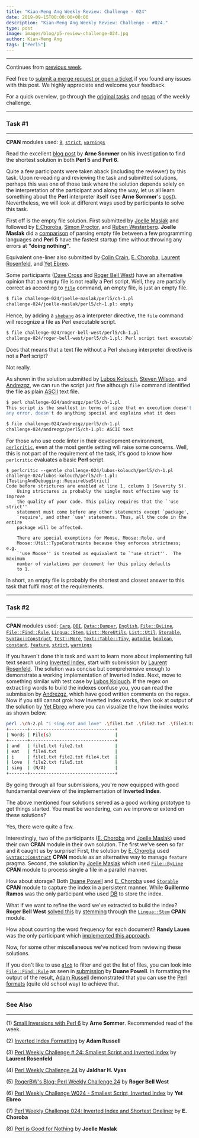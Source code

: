 ```yaml
---
title: "Kian-Meng Ang Weekly Review: Challenge - 024"
date: 2019-09-15T00:00:00+00:00
description: "Kian-Meng Ang Weekly Review: Challenge - #024."
type: post
image: images/blog/p5-review-challenge-024.jpg
author: Kian-Meng Ang
tags: ["Perl5"]
---
```

***
Continues from [previous week](/blog/review-challenge-023/).

Feel free to [submit a merge request or open a ticket](https://github.com/manwar/perlweeklychallenge) if you found any issues with this post. We highly appreciate and welcome your feedback.

For a quick overview, go through the [original tasks](/blog/perl-weekly-challenge-024/) and [recap](/blog/recap-challenge-024/) of the weekly challenge.

***
### Task #1
***

**CPAN** modules used: [`B`](https://metacpan.org/pod/B), [`strict`](https://metacpan.org/pod/strict), [`warnings`](https://metacpan.org/pod/warnings)

Read the excellent [blog post](https://perl6.eu/small-inversions.html) by **Arne Sommer** on his investigation to find the shortest solution in both **Perl 5** and **Perl 6**.

Quite a few participants were taken aback (including the reviewer) by this task. Upon re-reading and reviewing the task and submitted solutions, perhaps this was one of those task where the solution depends solely on the interpretation of the participant and along the way, let us all learn something about the **Perl** interpreter itself (see **Arne Sommer**'s [post](https://perl6.eu/small-inversions.html)). Nevertheless, we will look at different ways used by participants to solve this task.

First off is the empty file solution. First submitted by [Joelle Maslak](https://github.com/manwar/perlweeklychallenge-club/blob/master/challenge-024/joelle-maslak/perl5/ch-1.pl) and followed by [E.Choroba](https://github.com/manwar/perlweeklychallenge-club/blob/master/challenge-024/e-choroba/perl5/ch-1.pl), [Simon Proctor](https://github.com/manwar/perlweeklychallenge-club/blob/master/challenge-024/simon-proctor/perl5/ch-1.pl), and [Ruben Westerberg](https://github.com/manwar/perlweeklychallenge-club/blob/master/challenge-024/ruben-westerberg/perl5/ch-1.pl). **Joelle Maslak** did a [comparison](https://digitalbarbedwire.com/2016/03/27/perl-is-good-for-nothing/) of parsing empty file between a few programming languages and **Perl 5** have the fastest startup time without throwing any errors at **"doing nothing"**.

Equivalent one-liner also submitted by [Colin Crain](https://github.com/manwar/perlweeklychallenge-club/blob/master/challenge-024/colin-crain/perl5/ch-1.pl), [E. Choroba](http://blogs.perl.org/users/e_choroba/2019/09/perl-weekly-challenge-024-inverted-index-and-shortest-oneliner.html), [Laurent Rosenfeld](http://blogs.perl.org/users/laurent_r/2019/09/perl-weekly-challenge-24-smallest-script-and-inverted-index.html), and [Yet Ebreo](http://blogs.perl.org/users/yet_ebreo/2019/09/perl-weekly-challenge-w024---smallest-script-inverted-index.html).

Some participants ([Dave Cross](https://github.com/manwar/perlweeklychallenge-club/blob/master/challenge-024/dave-cross/perl5/ch-1.pl) and [Roger Bell West](https://github.com/manwar/perlweeklychallenge-club/blob/master/challenge-024/roger-bell-west/perl5/ch-1.pl)) have an alternative opinion that an empty file is not really a Perl script. Well, they are partially correct as according to [`file`](https://en.wikipedia.org/wiki/File_(command)) command, an empty file, is just an empty file.

```bash
$ file challenge-024/joelle-maslak/perl5/ch-1.pl
challenge-024/joelle-maslak/perl5/ch-1.pl: empty
```

Hence, by adding a [`shebang`](https://en.wikipedia.org/wiki/Shebang_(Unix)) as a interpreter directive, the `file` command will recognize a file as Perl executable script.

```bash
$ file challenge-024/roger-bell-west/perl5/ch-1.pl
challenge-024/roger-bell-west/perl5/ch-1.pl: Perl script text executable
```

Does that means that a text file without a Perl `shebang` interpreter directive is not a **Perl** script?

Not really.

As shown in the solution submitted by [Lubos Kolouch](https://github.com/manwar/perlweeklychallenge-club/blob/master/challenge-024/lubos-kolouch/perl5/ch-1.pl), [Steven Wilson](https://github.com/manwar/perlweeklychallenge-club/blob/master/challenge-024/steven-wilson/perl5/ch-1.pl), and [Andrezgz](https://github.com/manwar/perlweeklychallenge-club/blob/master/challenge-024/andrezgz/perl5/ch-1.pl), we can run the script just fine although `file` command identified the file as plain [ASCII](https://en.wikipedia.org/wiki/ASCII) text file.

```bash
$ perl challenge-024/andrezgz/perl5/ch-1.pl
This script is the smallest in terms of size that on execution doesn't throw
any error, doesn't do anything special and explains what it does

$ file challenge-024/andrezgz/perl5/ch-1.pl
challenge-024/andrezgz/perl5/ch-1.pl: ASCII text
```

For those who use code linter in their development environment, [`perlcritic`](https://metacpan.org/pod/Perl::Critic), even at the most gentle setting will raise some concerns. Well, this is not part of the requirement of the task, it's good to know how `perlcritic` evaluates a basic **Perl** script.

```
$ perlcritic --gentle challenge-024/lubos-kolouch/perl5/ch-1.pl
challenge-024/lubos-kolouch/perl5/ch-1.pl: [TestingAndDebugging::RequireUseStrict]
Code before strictures are enabled at line 1, column 1 (Severity 5).
    Using strictures is probably the single most effective way to improve
    the quality of your code. This policy requires that the `'use strict''
    statement must come before any other statements except `package',
    `require', and other `use' statements. Thus, all the code in the entire
    package will be affected.

    There are special exemptions for Moose, Moose::Role, and
    Moose::Util::TypeConstraints because they enforces strictness; e.g.
    `'use Moose'' is treated as equivalent to `'use strict''.  The maximum
    number of violations per document for this policy defaults
    to 1.
```

In short, an empty file is probably the shortest and closest answer to this task that fulfil most of the requirements.

***
### Task #2
***

**CPAN** modules used: [`Carp`](https://metacpan.org/pod/Carp), [`DBI`](https://metacpan.org/pod/DBI), [`Data::Dumper`](https://metacpan.org/pod/Data::Dumper), [`English`](https://metacpan.org/pod/English), [`File::ByLine`](https://metacpan.org/pod/File::ByLine), [`File::Find::Rule`](https://metacpan.org/pod/File::Find::Rule), [`Lingua::Stem`](https://metacpan.org/pod/Lingua::Stem), [`List::MoreUtils`](https://metacpan.org/pod/List::MoreUtils), [`List::Util`](https://metacpan.org/pod/List::Util), [`Storable`](https://metacpan.org/pod/Storable), [`Syntax::Construct`](https://metacpan.org/pod/Syntax::Construct), [`Test::More`](https://metacpan.org/pod/Test::More), [`Text::Table::Tiny`](https://metacpan.org/pod/Text::Table::Tiny), [`autodie`](https://metacpan.org/pod/autodie), [`boolean`](https://metacpan.org/pod/boolean), [`constant`](https://metacpan.org/pod/constant), [`feature`](https://metacpan.org/pod/feature), [`strict`](https://metacpan.org/pod/strict), [`warnings`](https://metacpan.org/pod/warnings)

If you haven't done this task and want to learn more about implementing full text search using [Inverted Index](https://en.wikipedia.org/wiki/Inverted_index), start with submission by [Laurent Rosenfeld](https://github.com/manwar/perlweeklychallenge-club/blob/master/challenge-024/laurent-rosenfeld/perl5/ch-2.pl). The solution was concise but comprehensive enough to demonstrate a working implementation of Inverted Index. Next, move to something similar with test case by [Lubos Kolouch](https://github.com/manwar/perlweeklychallenge-club/blob/master/challenge-024/lubos-kolouch/perl5/ch-2.pl). If the regex on extracting words to build the indexes confuse you, you can read the submission by [Andrezgz](https://github.com/manwar/perlweeklychallenge-club/blob/master/challenge-024/andrezgz/perl5/ch-2.pl), which have good written comments on the regex. Now if you still cannot grok how Inverted Index works, then look at output of the solution by [Yet Ebreo](https://github.com/manwar/perlweeklychallenge-club/blob/master/challenge-024/yet-ebreo/perl5/ch-2.pl) where you can visualize the how the index works as shown below.

```bash
perl .\ch-2.pl "i sing eat and love" .\file1.txt .\file2.txt .\file3.txt .\file4.txt .\file5.txt
+-------+--------------------------------+
| Words | File(s)                        |
+-------+--------------------------------+
| and   | file1.txt file2.txt            |
| eat   | file4.txt                      |
| i     | file1.txt file2.txt file4.txt  |
| love  | file2.txt file5.txt            |
| sing  | (N/A)                          |
+-------+--------------------------------+

```

By going through all four submissions, you're now equipped with good fundamental overview of the implementation of **Inverted Index**.

The above mentioned four solutions served as a good working prototype to get things started. You must be wondering, can we improve or extend on these solutions?

Yes, there were quite a few.

Interestingly, two of the participants ([E. Choroba](https://github.com/manwar/perlweeklychallenge-club/blob/master/challenge-024/e-choroba/perl5/ch-2.pl) and [Joelle Maslak](https://github.com/manwar/perlweeklychallenge-club/blob/master/challenge-024/joelle-maslak/perl5/ch-2.pl)) used their own **CPAN** module in their own solution. The first we've seen so far and it caught us by surprise! First, the solution by [E. Choroba](https://github.com/manwar/perlweeklychallenge-club/blob/master/challenge-024/e-choroba/perl5/ch-2.pl) used [`Syntax::Construct`](https://metacpan.org/pod/Syntax::Construct) **CPAN** module as an alternative way to manage `feature` pragma. Second, the solution by [Joelle Maslak](https://github.com/manwar/perlweeklychallenge-club/blob/master/challenge-024/joelle-maslak/perl5/ch-2.pl) which used [`File::ByLine`](https://metacpan.org/pod/File::ByLine) **CPAN** module to process single a file in a parallel manner.

How about storage? Both [Duane Powell](https://github.com/manwar/perlweeklychallenge-club/blob/master/challenge-024/duane-powell/perl5/ch-2.pl) and [E. Choroba](https://github.com/manwar/perlweeklychallenge-club/blob/master/challenge-024/e-choroba/perl5/ch-2.pl) used [`Storable`](https://metacpan.org/pod/Storable) **CPAN** module to capture the index in a persistent manner. While **Guillermo Ramos** was the only participant who used [DB](https://github.com/manwar/perlweeklychallenge-club/blob/master/challenge-024/guillermo-ramos/perl5/ch-2.pl) to store the index.

What if we want to refine the word we've extracted to build the index? **Roger Bell West** [solved this](https://github.com/manwar/perlweeklychallenge-club/blob/master/challenge-024/roger-bell-west/perl5/ch-2.pl) by [stemming](https://en.wikipedia.org/wiki/Stemming) through the [`Lingua::Stem`](https://metacpan.org/pod/Lingua::Stem) **CPAN** module.

How about counting the word frequency for each document? **Randy Lauen** was the only participant which [implemented this approach](https://github.com/manwar/perlweeklychallenge-club/blob/master/challenge-024/randy-lauen/perl5/ch-2.pl).

Now, for some other miscellaneous we've noticed from reviewing these solutions.

If you don't like to use [`glob`](https://perldoc.perl.org/functions/glob.html) to filter and get the list of files, you can look into [`File::Find::Rule`](https://metacpan.org/pod/File::Find::Rule) as seen in [submission](https://github.com/manwar/perlweeklychallenge-club/blob/master/challenge-024/duane-powell/perl5/ch-2.pl) by **Duane Powell**. In formatting the output of the result, [Adam Russell](https://github.com/manwar/perlweeklychallenge-club/blob/master/challenge-024/adam-russell/perl5/ch-2.pl) demonstrated that you can use the [Perl formats](https://perldoc.perl.org/perlform.html) (quite old school way) to achieve that.

***
### See Also
***

(1) [Small Inversions with Perl 6](https://perl6.eu/small-inversions.html) by **Arne Sommer**. Recommended read of the week.

(2) [Inverted Index Formatting](https://adamcrussell.livejournal.com/8285.html) by **Adam Russell**

(3) [Perl Weekly Challenge # 24: Smallest Script and Inverted Index](http://blogs.perl.org/users/laurent_r/2019/09/perl-weekly-challenge-24-smallest-script-and-inverted-index.html) by **Laurent Rosenfeld**

(4) [Perl Weekly Challenge 24](https://www.braincells.com/perl/2019/09/perl_weekly_challenge_week_24.html) by **Jaldhar H. Vyas**

(5) [RogerBW's Blog: Perl Weekly Challenge 24](https://blog.firedrake.org/archive/2019/09/Perl_Weekly_Challenge_24.html) by **Roger Bell West**

(6) [Perl Weekly Challenge W024 - Smallest Script, Inverted Index](http://blogs.perl.org/users/yet_ebreo/2019/09/perl-weekly-challenge-w024---smallest-script-inverted-index.html) by **Yet Ebreo**

(7) [Perl Weekly Challenge 024: Inverted Index and Shortest Oneliner](http://blogs.perl.org/users/e_choroba/2019/09/perl-weekly-challenge-024-inverted-index-and-shortest-oneliner.html) by **E. Choroba**

(8) [Perl is Good for Nothing](https://digitalbarbedwire.com/2016/03/27/perl-is-good-for-nothing/) by **Joelle Maslak**
